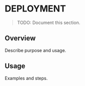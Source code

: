 # DEPLOYMENT

> TODO: Document this section.

## Overview
Describe purpose and usage.

## Usage
Examples and steps.

